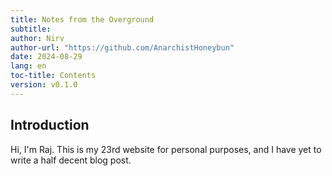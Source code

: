 ```yaml
---
title: Notes from the Overground
subtitle:
author: Nirv
author-url: "https://github.com/AnarchistHoneybun"
date: 2024-08-29
lang: en
toc-title: Contents
version: v0.1.0
---
```


## Introduction

Hi, I'm Raj. This is my 23rd website for personal purposes, and I have yet to write
a half decent blog post.
